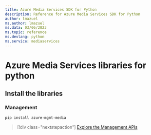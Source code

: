 ```yaml
---
title: Azure Media Services SDK for Python
description: Reference for Azure Media Services SDK for Python
author: lmazuel
ms.author: lmazuel
ms.data: 03/06/2023
ms.topic: reference
ms.devlang: python
ms.service: mediaservices
---
```

# Azure Media Services libraries for python

## Install the libraries


### Management

```bash
pip install azure-mgmt-media
```
> [!div class="nextstepaction"]
> [Explore the Management APIs](/python/api/overview/azure/mediaservices/management)